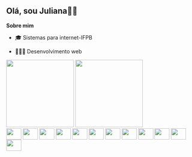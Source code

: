 <h2>Olá, sou Juliana👋🏻</h2>

   **Sobre  mim**

-  🎓 Sistemas para internet-IFPB
  
-  👩🏻‍💻 Desenvolvimento web

  
<div>
  <img height="180em" src="https://github-readme-stats.vercel.app/api?username=JulianafBandeira&show_icons=true&theme=highcontrast"/>
  <img height="180em" src="https://github-readme-stats.vercel.app/api/top-langs/?username=JulianafBandeira&layout=compact&theme=highcontrast"/>
</div>



<div>
  
<img align="center"  height="30" width="40" src="https://cdn.jsdelivr.net/gh/devicons/devicon/icons/html5/html5-original.svg"/>
<img align="center"  height="30" width="40" src="https://cdn.jsdelivr.net/gh/devicons/devicon/icons/css3/css3-original.svg"/>
<img align="center"  height="30" width="40" src="https://cdn.jsdelivr.net/gh/devicons/devicon/icons/javascript/javascript-original.svg"/>
<img align="center"  height="30" width="40" src="https://cdn.jsdelivr.net/gh/devicons/devicon/icons/python/python-original.svg"/>
  
<img align="center"  height="30" width="40" src="https://cdn.jsdelivr.net/gh/devicons/devicon/icons/docker/docker-original.svg"/>
<img align="center"  height="30" width="40" src="https://cdn.jsdelivr.net/gh/devicons/devicon/icons/react/react-original.svg"/>
<img align="center"  height="30" width="40" src="https://cdn.jsdelivr.net/gh/devicons/devicon/icons/spring/spring-original.svg"/>

<img align="center"  height="30" width="40" src="https://cdn.jsdelivr.net/gh/devicons/devicon/icons/java/java-original.svg"/>
<img align="center"  height="30" width="40" src="https://cdn.jsdelivr.net/gh/devicons/devicon/icons/bootstrap/bootstrap-original.svg"/>
<img align="center"  height="30" width="40" src="https://cdn.jsdelivr.net/gh/devicons/devicon/icons/postgresql/postgresql-original.svg"/>
<img align="center"  height="30" width="40" src="https://cdn.jsdelivr.net/gh/devicons/devicon/icons/mysql/mysql-original.svg"/>
<img align="center"  height="30" width="40" src="https://cdn.jsdelivr.net/gh/devicons/devicon/icons/ruby/ruby-original.svg"/>
  
</div>



